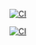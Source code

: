 [![CI](https://github.com/dodurga71/Senkron-Conscious-AGI/actions/workflows/ci.yml/badge.svg)](https://github.com/dodurga71/Senkron-Conscious-AGI/actions/workflows/ci.yml)

[![CI](https://github.com/dodurga71/Senkron-Conscious-AGI/actions/workflows/ci.yml/badge.svg)](https://github.com/dodurga71/Senkron-Conscious-AGI/actions/workflows/ci.yml)
